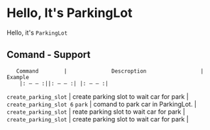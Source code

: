 <!-- in readme.md file -->
# Hello, It's ParkingLot
Hello, it's `ParkingLot` 

## Comand - Support
       Command        |              Descroption                 |        Example                 
        |: — — :||: — — :| |: — — :|  
`create_parking_slot` | create parking slot to wait car for park  |  `create_parking_slot 6`
`park`                | comand to park car in ParkingLot.         |    
`create_parking_slot` | reate parking slot to wait car for park   |
`create_parking_slot` | create parking slot to wait car for park  |
